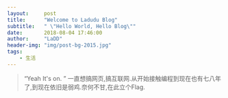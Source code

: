 ```yaml
---
layout:     post
title:      "Welcome to Ladudu Blog"
subtitle:   " \"Hello World, Hello Blog\""
date:       2018-08-04 17:46:00
author:     "LaDD"
header-img: "img/post-bg-2015.jpg"
tags:
    - 生活
---
```


> “Yeah It's on. ”
 一直想搞网页,搞互联网.从开始接触编程到现在也有七八年了,到现在依旧是弱鸡.奈何不甘,在此立个Flag.




